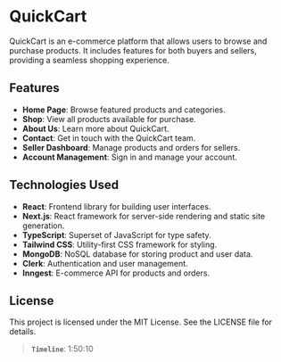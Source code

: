 # QuickCart

QuickCart is an e-commerce platform that allows users to browse and purchase products. It includes features for both buyers and sellers, providing a seamless shopping experience.

## Features

- **Home Page**: Browse featured products and categories.
- **Shop**: View all products available for purchase.
- **About Us**: Learn more about QuickCart.
- **Contact**: Get in touch with the QuickCart team.
- **Seller Dashboard**: Manage products and orders for sellers.
- **Account Management**: Sign in and manage your account.

## Technologies Used

- **React**: Frontend library for building user interfaces.
- **Next.js**: React framework for server-side rendering and static site generation.
- **TypeScript**: Superset of JavaScript for type safety.
- **Tailwind CSS**: Utility-first CSS framework for styling.
- **MongoDB**: NoSQL database for storing product and user data.
- **Clerk**: Authentication and user management.
- **Inngest**: E-commerce API for products and orders.

## License

This project is licensed under the MIT License. See the LICENSE file for details.

> **`Timeline`**: 1:50:10

